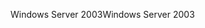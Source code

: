 <span data-ttu-id="bd213-101">Windows Server 2003</span><span class="sxs-lookup"><span data-stu-id="bd213-101">Windows Server 2003</span></span>
